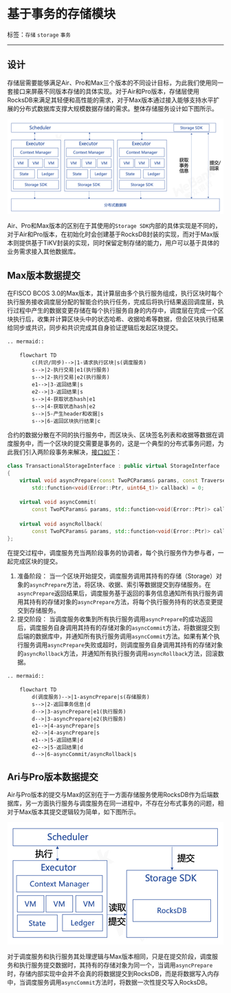 # 基于事务的存储模块

标签：``存储`` ``storage`` ``事务``

----------

## 设计

存储层需要能够满足Air、Pro和Max三个版本的不同设计目标，为此我们使用同一套接口来屏蔽不同版本存储的具体实现。对于Air和Pro版本，存储层使用RocksDB来满足其轻便和高性能的需求，对于Max版本通过接入能够支持水平扩展的分布式数据库支撑大规模数据存储的需求。整体存储服务设计如下图所示。

![](../../images/design/storage_design.png)

Air、Pro和Max版本的区别在于其使用的`Storage SDK`内部的具体实现是不同的，对于Air和Pro版本，在初始化时会创建基于RocksDB封装的实现，而对于Max版本则提供基于TiKV封装的实现，同时保留定制存储的能力，用户可以基于具体的业务需求接入其他数据库。

## Max版本数据提交

在FISCO BCOS 3.0的Max版本，其计算层由多个执行服务组成，执行区块时每个执行服务接收调度层分配的智能合约执行任务，完成后将执行结果返回调度层，执行过程中产生的数据变更存储在每个执行服务自身的内存中，调度层在完成一个区块执行后，收集并计算区块头中的状态哈希、收据哈希等数据，但会区块执行结果给同步或共识，同步和共识完成其自身验证逻辑后发起区块提交。

```eval_rst
.. mermaid::

    flowchart TD
        c(共识/同步)-->|1-请求执行区块|s(调度服务)
        s-->|2-执行交易|e1(执行服务)
        s-->|2-执行交易|e2(执行服务)
        e1-->|3-返回结果|s
        e2-->|3-返回结果|s
        s-->|4-获取状态hash|e1
        s-->|4-获取状态hash|e2
        s-->|5-产生header和收据|s
        s-->|6-返回区块执行结果|c

```

合约的数据分散在不同的执行服务中，而区块头、区块签名列表和收据等数据在调度服务中，而一个区块的提交需要是事务的，这是一个典型的分布式事务问题，为此我们引入两阶段事务来解决，[接口如下](https://github.com/FISCO-BCOS/bcos-framework/blob/main/interfaces/storage/StorageInterface.h#L104-L128)：

```cpp
class TransactionalStorageInterface : public virtual StorageInterface
{
    virtual void asyncPrepare(const TwoPCParams& params, const TraverseStorageInterface& storage,
        std::function<void(Error::Ptr, uint64_t)> callback) = 0;

    virtual void asyncCommit(
        const TwoPCParams& params, std::function<void(Error::Ptr)> callback) = 0;

    virtual void asyncRollback(
        const TwoPCParams& params, std::function<void(Error::Ptr)> callback) = 0;
};
```

在提交过程中，调度服务充当两阶段事务的协调者，每个执行服务作为参与者，一起完成区块的提交。

1. 准备阶段：
    当一个区块开始提交，调度服务调用其持有的存储（Storage）对象的`asyncPrepare`方法，将区块、收据、索引等数据提交到存储服务。在`asyncPrepare`返回结果后，调度服务基于返回的事务信息通知所有执行服务调用其持有的存储对象的`asyncPrepare`方法，将每个执行服务持有的状态变更提交到存储服务。
1. 提交阶段：
    当调度服务收集到所有执行服务调用`asyncPrepare`的成功返回后，调度服务自身调用其持有的存储对象的`asyncCommit`方法，将数据提交到后端的数据库中，并通知所有执行服务调用`asyncCommit`方法。如果有某个执行服务调用`asyncPrepare`失败或超时，则调度服务自身调用其持有的存储对象的`asyncRollback`方法，并通知所有执行服务调用`asyncRollback`方法，回滚数据。

```eval_rst
.. mermaid::

    flowchart TD
        d(调度服务)-->|1-asyncPrepare|s(存储服务)
        s-->|2-返回事务信息|d
        d-->|3-asyncPrepare|e1(执行服务)
        d-->|3-asyncPrepare|e2(执行服务)
        e1-->|4-asyncPrepare|s
        e2-->|4-asyncPrepare|s
        e1-->|5-返回结果|d
        e2-->|5-返回结果|d
        d-->|6-asyncCommit/asyncRollback|s

```

## Ari与Pro版本数据提交

Air与Pro版本的提交与Max的区别在于一方面存储服务使用RocksDB作为后端数据库，另一方面执行服务与调度服务在同一进程中，不存在分布式事务的问题，相对于Max版本其提交逻辑较为简单，如下图所示。

![](../../images/design/storage_design_air.png)

对于调度服务和执行服务其处理逻辑与Max版本相同，只是在提交阶段，调度服务和执行服务提交数据时，其持有的存储对象为同一个，当调用`asyncPrepare`时，存储内部实现中会并不会真的将数据提交到RocksDB，而是将数据写入内存中，当调度服务调用`asyncCommit`方法时，将数据一次性提交写入RocksDB。

